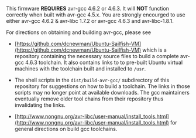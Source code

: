 This firmware **REQUIRES** avr-gcc 4.6.2 or 4.6.3.
It will **NOT** function correctly when built with avr-gcc 4.5.x.  You are strongly encourged to use either avr-gcc 4.6.2 & avr-libc 1.7.2 or avr-gcc 4.6.3 and avr-libc-1.8.1.

For directions on obtaining and building avr-gcc, please see

* [https://github.com/dcnewman/Ubuntu-Sailfish-VM](https://github.com/dcnewman/Ubuntu-Sailfish-VM)
which is a repository containing the necessary source files to build a complete
avr-gcc 4.6.3 toolchain.  It also contains links to to pre-built Ubuntu virtual
machines with the toolchain built and installed to `/usr`.

*  The shell scripts in the `dist/build-avr-gcc/` subdirectory of this repository for
suggestions on how to build a toolchain.  The links in those scripts may no longer
point at available downloads.  The gcc maintainers eventually remove older tool chains
from their repository thus invalidating the links.

* [http://www.nongnu.org/avr-libc/user-manual/install_tools.html](http://www.nongnu.org/avr-libc/user-manual/install_tools.html)
for general directions on build gcc toolchains.
 
